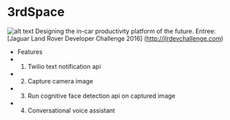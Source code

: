 # 3rdSpace
![alt text](https://github.com/starfighter-ix/JLR-Modern-Family/raw/master/3rdSpace.png "3rdSpace")
Designing the in-car productivity platform of the future.
Entree: [Jaguar Land Rover Developer Challenge 2016] (http://jlrdevchallenge.com)

* Features
 * 1. Twilio text notification api
 * 2. Capture camera image
 * 3. Run cognitive face detection api on captured image
 * 4. Conversational voice assistant
